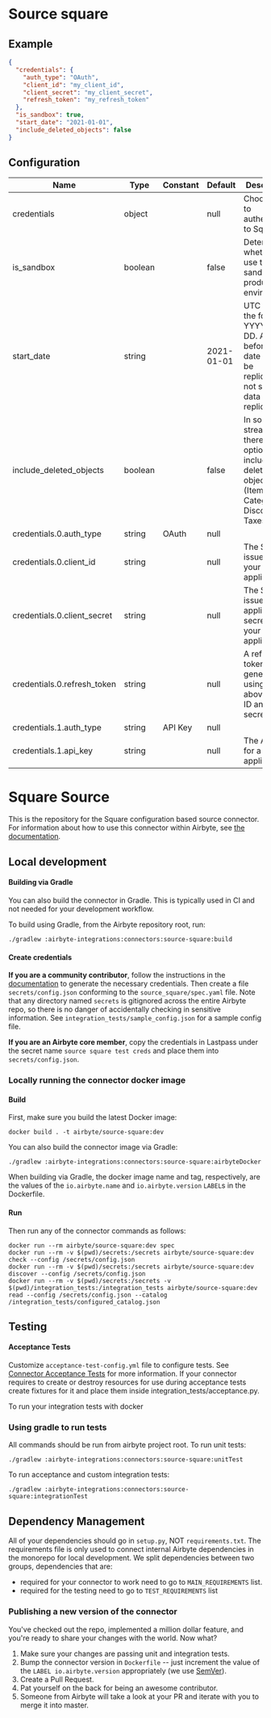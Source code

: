 # Source square

## Example
```json
{
  "credentials": {
    "auth_type": "OAuth",
    "client_id": "my_client_id",
    "client_secret": "my_client_secret",
    "refresh_token": "my_refresh_token"
  },
  "is_sandbox": true,
  "start_date": "2021-01-01",
  "include_deleted_objects": false
}
```

## Configuration
| Name | Type | Constant | Default | Description |
| --- | --- | --- | --- | --- |
|credentials|object||null|Choose how to authenticate to Square.|
|is_sandbox|boolean||false|Determines whether to use the sandbox or production environment.|
|start_date|string||2021-01-01|UTC date in the format YYYY-MM-DD. Any data before this date will not be replicated. If not set, all data will be replicated.|
|include_deleted_objects|boolean||false|In some streams there is an option to include deleted objects (Items, Categories, Discounts, Taxes)|
|credentials.0.auth_type|string|OAuth|null||
|credentials.0.client_id|string||null|The Square-issued ID of your application|
|credentials.0.client_secret|string||null|The Square-issued application secret for your application|
|credentials.0.refresh_token|string||null|A refresh token generated using the above client ID and secret|
|credentials.1.auth_type|string|API Key|null||
|credentials.1.api_key|string||null|The API key for a Square application|

# Square Source

This is the repository for the Square configuration based source connector.
For information about how to use this connector within Airbyte, see [the documentation](https://docs.airbyte.io/integrations/sources/square).

## Local development

#### Building via Gradle
You can also build the connector in Gradle. This is typically used in CI and not needed for your development workflow.

To build using Gradle, from the Airbyte repository root, run:
```
./gradlew :airbyte-integrations:connectors:source-square:build
```

#### Create credentials
**If you are a community contributor**, follow the instructions in the [documentation](https://docs.airbyte.io/integrations/sources/square)
to generate the necessary credentials. Then create a file `secrets/config.json` conforming to the `source_square/spec.yaml` file.
Note that any directory named `secrets` is gitignored across the entire Airbyte repo, so there is no danger of accidentally checking in sensitive information.
See `integration_tests/sample_config.json` for a sample config file.

**If you are an Airbyte core member**, copy the credentials in Lastpass under the secret name `source square test creds`
and place them into `secrets/config.json`.

### Locally running the connector docker image

#### Build
First, make sure you build the latest Docker image:
```
docker build . -t airbyte/source-square:dev
```

You can also build the connector image via Gradle:
```
./gradlew :airbyte-integrations:connectors:source-square:airbyteDocker
```
When building via Gradle, the docker image name and tag, respectively, are the values of the `io.airbyte.name` and `io.airbyte.version` `LABEL`s in
the Dockerfile.

#### Run
Then run any of the connector commands as follows:
```
docker run --rm airbyte/source-square:dev spec
docker run --rm -v $(pwd)/secrets:/secrets airbyte/source-square:dev check --config /secrets/config.json
docker run --rm -v $(pwd)/secrets:/secrets airbyte/source-square:dev discover --config /secrets/config.json
docker run --rm -v $(pwd)/secrets:/secrets -v $(pwd)/integration_tests:/integration_tests airbyte/source-square:dev read --config /secrets/config.json --catalog /integration_tests/configured_catalog.json
```
## Testing

#### Acceptance Tests
Customize `acceptance-test-config.yml` file to configure tests. See [Connector Acceptance Tests](https://docs.airbyte.io/connector-development/testing-connectors/connector-acceptance-tests-reference) for more information.
If your connector requires to create or destroy resources for use during acceptance tests create fixtures for it and place them inside integration_tests/acceptance.py.

To run your integration tests with docker

### Using gradle to run tests
All commands should be run from airbyte project root.
To run unit tests:
```
./gradlew :airbyte-integrations:connectors:source-square:unitTest
```
To run acceptance and custom integration tests:
```
./gradlew :airbyte-integrations:connectors:source-square:integrationTest
```

## Dependency Management
All of your dependencies should go in `setup.py`, NOT `requirements.txt`. The requirements file is only used to connect internal Airbyte dependencies in the monorepo for local development.
We split dependencies between two groups, dependencies that are:
* required for your connector to work need to go to `MAIN_REQUIREMENTS` list.
* required for the testing need to go to `TEST_REQUIREMENTS` list

### Publishing a new version of the connector
You've checked out the repo, implemented a million dollar feature, and you're ready to share your changes with the world. Now what?
1. Make sure your changes are passing unit and integration tests.
2. Bump the connector version in `Dockerfile` -- just increment the value of the `LABEL io.airbyte.version` appropriately (we use [SemVer](https://semver.org/)).
3. Create a Pull Request.
4. Pat yourself on the back for being an awesome contributor.
5. Someone from Airbyte will take a look at your PR and iterate with you to merge it into master.
